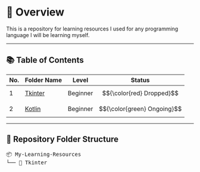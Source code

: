 # 🧭 Overview

This is a repository for learning resources I used for any programming language I will be learning myself.

---

## 📚 Table of Contents
| No. | Folder Name | Level | Status |
|-----|--------------|------|--------|
| 1 | [Tkinter](Tkinter/) | Beginner | $${\color{red} Dropped}$$ |
| 2 | [Kotlin]() | Beginner | $${\color{green} Ongoing}$$ |

---

## 📁 Repository Folder Structure
<pre>
📦 My-Learning-Resources
└── 📂 Tkinter
</pre>
